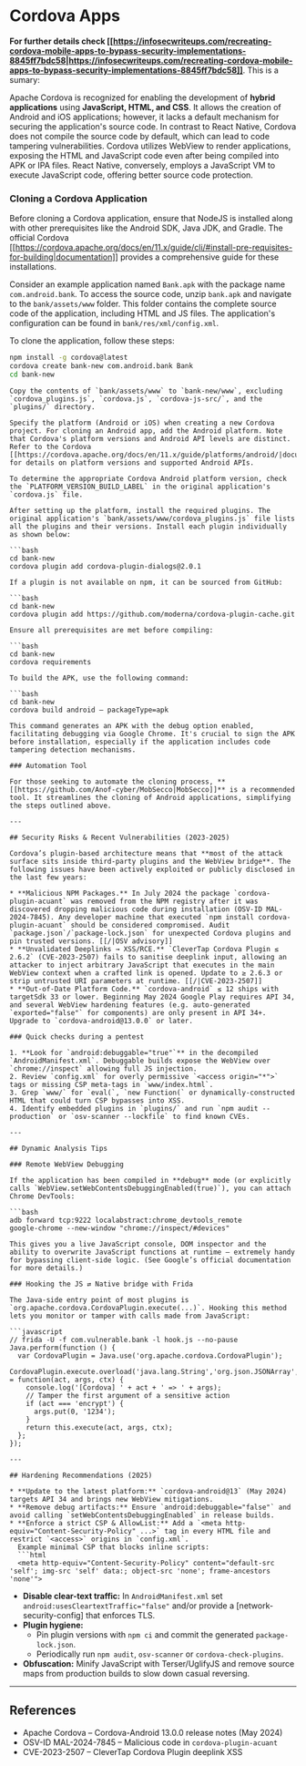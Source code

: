 # Cordova Apps


**For further details check [[https://infosecwriteups.com/recreating-cordova-mobile-apps-to-bypass-security-implementations-8845ff7bdc58|https://infosecwriteups.com/recreating-cordova-mobile-apps-to-bypass-security-implementations-8845ff7bdc58]]**. This is a sumary:

Apache Cordova is recognized for enabling the development of **hybrid applications** using **JavaScript, HTML, and CSS**. It allows the creation of Android and iOS applications; however, it lacks a default mechanism for securing the application's source code. In contrast to React Native, Cordova does not compile the source code by default, which can lead to code tampering vulnerabilities. Cordova utilizes WebView to render applications, exposing the HTML and JavaScript code even after being compiled into APK or IPA files. React Native, conversely, employs a JavaScript VM to execute JavaScript code, offering better source code protection.

### Cloning a Cordova Application

Before cloning a Cordova application, ensure that NodeJS is installed along with other prerequisites like the Android SDK, Java JDK, and Gradle. The official Cordova [[https://cordova.apache.org/docs/en/11.x/guide/cli/#install-pre-requisites-for-building|documentation]] provides a comprehensive guide for these installations.

Consider an example application named `Bank.apk` with the package name `com.android.bank`. To access the source code, unzip `bank.apk` and navigate to the `bank/assets/www` folder. This folder contains the complete source code of the application, including HTML and JS files. The application's configuration can be found in `bank/res/xml/config.xml`.

To clone the application, follow these steps:

```bash
npm install -g cordova@latest
cordova create bank-new com.android.bank Bank
cd bank-new
```
```
Copy the contents of `bank/assets/www` to `bank-new/www`, excluding `cordova_plugins.js`, `cordova.js`, `cordova-js-src/`, and the `plugins/` directory.

Specify the platform (Android or iOS) when creating a new Cordova project. For cloning an Android app, add the Android platform. Note that Cordova's platform versions and Android API levels are distinct. Refer to the Cordova [[https://cordova.apache.org/docs/en/11.x/guide/platforms/android/|documentation]] for details on platform versions and supported Android APIs.

To determine the appropriate Cordova Android platform version, check the `PLATFORM_VERSION_BUILD_LABEL` in the original application's `cordova.js` file.

After setting up the platform, install the required plugins. The original application's `bank/assets/www/cordova_plugins.js` file lists all the plugins and their versions. Install each plugin individually as shown below:

```bash
cd bank-new
cordova plugin add cordova-plugin-dialogs@2.0.1
```
```
If a plugin is not available on npm, it can be sourced from GitHub:

```bash
cd bank-new
cordova plugin add https://github.com/moderna/cordova-plugin-cache.git
```
```
Ensure all prerequisites are met before compiling:

```bash
cd bank-new
cordova requirements
```
```
To build the APK, use the following command:

```bash
cd bank-new
cordova build android — packageType=apk
```
```
This command generates an APK with the debug option enabled, facilitating debugging via Google Chrome. It's crucial to sign the APK before installation, especially if the application includes code tampering detection mechanisms.

### Automation Tool

For those seeking to automate the cloning process, **[[https://github.com/Anof-cyber/MobSecco|MobSecco]]** is a recommended tool. It streamlines the cloning of Android applications, simplifying the steps outlined above.

---

## Security Risks & Recent Vulnerabilities (2023-2025)

Cordova’s plugin-based architecture means that **most of the attack surface sits inside third-party plugins and the WebView bridge**. The following issues have been actively exploited or publicly disclosed in the last few years:

* **Malicious NPM Packages.** In July 2024 the package `cordova-plugin-acuant` was removed from the NPM registry after it was discovered dropping malicious code during installation (OSV-ID MAL-2024-7845). Any developer machine that executed `npm install cordova-plugin-acuant` should be considered compromised. Audit `package.json`/`package-lock.json` for unexpected Cordova plugins and pin trusted versions. [[/|OSV advisory]]  
* **Unvalidated Deeplinks → XSS/RCE.** `CleverTap Cordova Plugin ≤ 2.6.2` (CVE-2023-2507) fails to sanitise deeplink input, allowing an attacker to inject arbitrary JavaScript that executes in the main WebView context when a crafted link is opened. Update to ≥ 2.6.3 or strip untrusted URI parameters at runtime. [[/|CVE-2023-2507]]  
* **Out-of-Date Platform Code.** `cordova-android` ≤ 12 ships with targetSdk 33 or lower. Beginning May 2024 Google Play requires API 34, and several WebView hardening features (e.g. auto-generated `exported="false"` for components) are only present in API 34+. Upgrade to `cordova-android@13.0.0` or later. 

### Quick checks during a pentest

1. **Look for `android:debuggable="true"`** in the decompiled `AndroidManifest.xml`. Debuggable builds expose the WebView over `chrome://inspect` allowing full JS injection.
2. Review `config.xml` for overly permissive `<access origin="*">` tags or missing CSP meta-tags in `www/index.html`.
3. Grep `www/` for `eval(`, `new Function(` or dynamically-constructed HTML that could turn CSP bypasses into XSS.
4. Identify embedded plugins in `plugins/` and run `npm audit --production` or `osv-scanner --lockfile` to find known CVEs.

---

## Dynamic Analysis Tips

### Remote WebView Debugging

If the application has been compiled in **debug** mode (or explicitly calls `WebView.setWebContentsDebuggingEnabled(true)`), you can attach Chrome DevTools:

```bash
adb forward tcp:9222 localabstract:chrome_devtools_remote
google-chrome --new-window "chrome://inspect/#devices"
```
```
This gives you a live JavaScript console, DOM inspector and the ability to overwrite JavaScript functions at runtime – extremely handy for bypassing client-side logic. (See Google’s official documentation for more details.)

### Hooking the JS ⇄ Native bridge with Frida

The Java-side entry point of most plugins is `org.apache.cordova.CordovaPlugin.execute(...)`. Hooking this method lets you monitor or tamper with calls made from JavaScript:

```javascript
// frida -U -f com.vulnerable.bank -l hook.js --no-pause
Java.perform(function () {
  var CordovaPlugin = Java.use('org.apache.cordova.CordovaPlugin');
  CordovaPlugin.execute.overload('java.lang.String','org.json.JSONArray','org.apache.cordova.CallbackContext').implementation = function(act, args, ctx) {
    console.log('[Cordova] ' + act + ' => ' + args);
    // Tamper the first argument of a sensitive action
    if (act === 'encrypt') {
      args.put(0, '1234');
    }
    return this.execute(act, args, ctx);
  };
});
```
```
---

## Hardening Recommendations (2025)

* **Update to the latest platform:** `cordova-android@13` (May 2024) targets API 34 and brings new WebView mitigations.
* **Remove debug artifacts:** Ensure `android:debuggable="false"` and avoid calling `setWebContentsDebuggingEnabled` in release builds.
* **Enforce a strict CSP & AllowList:** Add a `<meta http-equiv="Content-Security-Policy" ...>` tag in every HTML file and restrict `<access>` origins in `config.xml`.  
  Example minimal CSP that blocks inline scripts:
  ```html
  <meta http-equiv="Content-Security-Policy" content="default-src 'self'; img-src 'self' data:; object-src 'none'; frame-ancestors 'none'">
  ```
* **Disable clear-text traffic:** In `AndroidManifest.xml` set `android:usesCleartextTraffic="false"` and/or provide a [network-security-config] that enforces TLS.
* **Plugin hygiene:**  
  * Pin plugin versions with `npm ci` and commit the generated `package-lock.json`.  
  * Periodically run `npm audit`, `osv-scanner` or `cordova-check-plugins`.
* **Obfuscation:** Minify JavaScript with Terser/UglifyJS and remove source maps from production builds to slow down casual reversing.

---

## References

* Apache Cordova – Cordova-Android 13.0.0 release notes (May 2024)
* OSV-ID MAL-2024-7845 – Malicious code in `cordova-plugin-acuant`
* CVE-2023-2507 – CleverTap Cordova Plugin deeplink XSS

